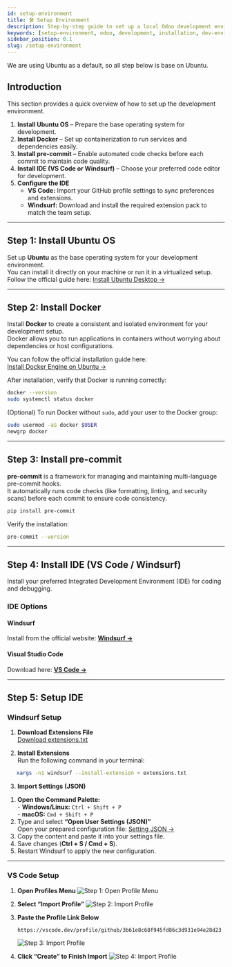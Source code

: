 ```yaml
---
id: setup-environment
title: 🛠️ Setup Environment
description: Step-by-step guide to set up a local Odoo development environment, including Python, PostgreSQL, dependencies, and configuration setup.
keywords: [setup-environment, odoo, development, installation, dev-environment]
sidebar_position: 0.1
slug: /setup-environment
---
```


We are using Ubuntu as a default, so all step below is base on Ubuntu.

## Introduction

This section provides a quick overview of how to set up the development environment.

1. **Install Ubuntu OS** – Prepare the base operating system for development.  
2. **Install Docker** – Set up containerization to run services and dependencies easily.  
3. **Install pre-commit** – Enable automated code checks before each commit to maintain code quality.  
4. **Install IDE (VS Code or Windsurf)** – Choose your preferred code editor for development.  
5. **Configure the IDE**  
   * **VS Code:** Import your GitHub profile settings to sync preferences and extensions.  
   * **Windsurf:** Download and install the required extension pack to match the team setup.

---

## Step 1: Install Ubuntu OS

Set up **Ubuntu** as the base operating system for your development environment.  
You can install it directly on your machine or run it in a virtualized setup.  
Follow the official guide here: [Install Ubuntu Desktop →](https://ubuntu.com/tutorials/install-ubuntu-desktop#1-overview)

---

## Step 2: Install Docker

Install **Docker** to create a consistent and isolated environment for your development setup.  
Docker allows you to run applications in containers without worrying about dependencies or host configurations.

You can follow the official installation guide here:  
[Install Docker Engine on Ubuntu →](https://docs.docker.com/engine/install/ubuntu/)

After installation, verify that Docker is running correctly:

```bash
docker --version
sudo systemctl status docker
````

(Optional) To run Docker without `sudo`, add your user to the Docker group:

```bash
sudo usermod -aG docker $USER
newgrp docker
```

---

## Step 3: Install pre-commit

**pre-commit** is a framework for managing and maintaining multi-language pre-commit hooks.  
It automatically runs code checks (like formatting, linting, and security scans) before each commit to ensure code consistency.

```bash
pip install pre-commit
```

Verify the installation:

```bash
pre-commit --version
```

---

## Step 4: Install IDE (VS Code / Windsurf)

Install your preferred Integrated Development Environment (IDE) for coding and debugging.


### IDE Options

#### Windsurf  
Install from the official website: [**Windsurf →**](https://windsurf.com/editor)

#### Visual Studio Code  
Download here: [**VS Code →**](https://code.visualstudio.com/)

---

## Step 5: Setup IDE

### Windsurf Setup

1. **Download Extensions File**  
   [Download extensions.txt](https://raw.githubusercontent.com/tao-thewarat/knowledge/main/public/extensions.txt)

2. **Install Extensions**  
   Run the following command in your terminal:

```bash
   xargs -n1 windsurf --install-extension < extensions.txt
```

3. **Import Settings (JSON)**
<div style={{ marginLeft: '2rem' }}>
<ol>
  <li>
    <b>Open the Command Palette:</b><br/>
    - <b>Windows/Linux:</b> <code>Ctrl + Shift + P</code><br/>
    - <b>macOS:</b> <code>Cmd + Shift + P</code>
  </li>
  <li>
    Type and select <b>“Open User Settings (JSON)”</b><br/>
    Open your prepared configuration file:
    <a href="https://raw.githubusercontent.com/tao-thewarat/knowledge/main/public/setting-windsurf.json" target="_blank">Setting JSON →</a>
  </li>
  <li>Copy the content and paste it into your settings file.</li>
  <li>Save changes (<b>Ctrl + S / Cmd + S</b>).</li>
  <li>Restart Windsurf to apply the new configuration.</li>
</ol>
</div>

---

### VS Code Setup

1. **Open Profiles Menu**
   ![Step 1: Open Profile Menu](https://raw.githubusercontent.com/tao-thewarat/knowledge/main/public/step-1.png)

2. **Select “Import Profile”**
   ![Step 2: Import Profile](https://raw.githubusercontent.com/tao-thewarat/knowledge/main/public/step-2.png)

3. **Paste the Profile Link Below**

   ```bash
   https://vscode.dev/profile/github/3b61e8c68f945fd86c3d931e94e28d23
   ```

   ![Step 3: Import Profile](https://raw.githubusercontent.com/tao-thewarat/knowledge/main/public/step-3.png)

4. **Click “Create” to Finish Import**
   ![Step 4: Import Profile](https://raw.githubusercontent.com/tao-thewarat/knowledge/main/public/step-4.png)
